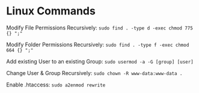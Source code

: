# Linux Commands

Modify File Permissions Recursively: `sudo find . -type d -exec chmod 775 {} ";"`

Modify Folder Permissions Recursively: `sudo find . -type f -exec chmod 664 {} ";"`

Add existing User to an existing Group: `sudo usermod -a -G [group] [user]`

Change User & Group Recursively: `sudo chown -R www-data:www-data .`

Enable .htaccess: `sudo a2enmod rewrite`
